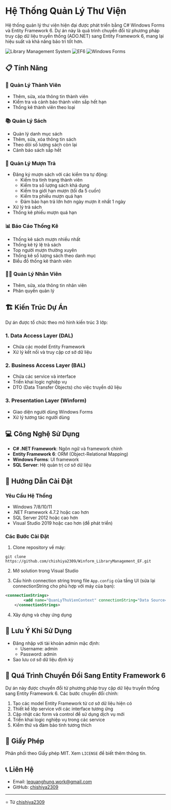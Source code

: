 # Hệ Thống Quản Lý Thư Viện

Hệ thống quản lý thư viện hiện đại được phát triển bằng C# Windows Forms và Entity Framework 6. Dự án này là quá trình chuyển đổi từ phương pháp truy cập dữ liệu truyền thống (ADO.NET) sang Entity Framework 6, mang lại hiệu suất và khả năng bảo trì tốt hơn.

![Library Management System](https://img.shields.io/badge/C%23-Library%20Management-blue)
![EF6](https://img.shields.io/badge/ORM-Entity%20Framework%206-orange)
![Windows Forms](https://img.shields.io/badge/UI-Windows%20Forms-green)

## 📋 Tính Năng

### 👥 Quản Lý Thành Viên
- Thêm, sửa, xóa thông tin thành viên
- Kiểm tra và cảnh báo thành viên sắp hết hạn
- Thống kê thành viên theo loại

### 📚 Quản Lý Sách
- Quản lý danh mục sách
- Thêm, sửa, xóa thông tin sách
- Theo dõi số lượng sách còn lại
- Cảnh báo sách sắp hết

### 📝 Quản Lý Mượn Trả
- Đăng ký mượn sách với các kiểm tra tự động:
  - Kiểm tra tình trạng thành viên
  - Kiểm tra số lượng sách khả dụng
  - Kiểm tra giới hạn mượn (tối đa 5 cuốn)
  - Kiểm tra phiếu mượn quá hạn
  - Đảm bảo hạn trả lớn hơn ngày mượn ít nhất 1 ngày
- Xử lý trả sách
- Thống kê phiếu mượn quá hạn

### 📊 Báo Cáo Thống Kê
- Thống kê sách mượn nhiều nhất
- Thống kê tỷ lệ trả sách
- Top người mượn thường xuyên
- Thống kê số lượng sách theo danh mục
- Biểu đồ thống kê thành viên

### 👩‍💼 Quản Lý Nhân Viên
- Thêm, sửa, xóa thông tin nhân viên
- Phân quyền quản lý

## 🏗️ Kiến Trúc Dự Án

Dự án được tổ chức theo mô hình kiến trúc 3 lớp:

### 1. Data Access Layer (DAL)
- Chứa các model Entity Framework
- Xử lý kết nối và truy cập cơ sở dữ liệu

### 2. Business Access Layer (BAL)
- Chứa các service và interface
- Triển khai logic nghiệp vụ
- DTO (Data Transfer Objects) cho việc truyền dữ liệu

### 3. Presentation Layer (Winform)
- Giao diện người dùng Windows Forms
- Xử lý tương tác người dùng

## 💻 Công Nghệ Sử Dụng

- **C# .NET Framework**: Ngôn ngữ và framework chính
- **Entity Framework 6**: ORM (Object-Relational Mapping)
- **Windows Forms**: UI framework
- **SQL Server**: Hệ quản trị cơ sở dữ liệu

## 🚀 Hướng Dẫn Cài Đặt

### Yêu Cầu Hệ Thống
- Windows 7/8/10/11
- .NET Framework 4.7.2 hoặc cao hơn
- SQL Server 2012 hoặc cao hơn
- Visual Studio 2019 hoặc cao hơn (để phát triển)

### Các Bước Cài Đặt
1. Clone repository về máy:
```
git clone https://github.com/chishiya2309/Winform_LibraryManagement_EF.git
```

2. Mở solution trong Visual Studio

3. Cấu hình connection string trong file `App.config` của tầng UI (sửa lại connectionString cho phù hợp với máy của bạn):
```xml
<connectionStrings>
		<add name="QuanLyThuVienContext" connectionString="Data Source=(local)\SQLExpress;Initial Catalog=QuanLyThuVienEF;Integrated Security=True;MultipleActiveResultSets=True" providerName="System.Data.SqlClient" />
	</connectionStrings>
```

4. Xây dựng và chạy ứng dụng

## 📝 Lưu Ý Khi Sử Dụng

- Đăng nhập với tài khoản admin mặc định:
  - Username: admin
  - Password: admin
- Sao lưu cơ sở dữ liệu định kỳ

## 🔄 Quá Trình Chuyển Đổi Sang Entity Framework 6

Dự án này được chuyển đổi từ phương pháp truy cập dữ liệu truyền thống sang Entity Framework 6. Các bước chuyển đổi chính:

1. Tạo các model Entity Framework từ cơ sở dữ liệu hiện có
2. Thiết kế lớp service với các interface tương ứng
3. Cập nhật các form và control để sử dụng dịch vụ mới
4. Triển khai logic nghiệp vụ trong các service
5. Kiểm thử và đảm bảo tính tương thích

## 📜 Giấy Phép

Phân phối theo Giấy phép MIT. Xem `LICENSE` để biết thêm thông tin.

## 📞 Liên Hệ

- Email: lequanghung.work@gmail.com
- GitHub: [chishiya2309](https://github.com/chishiya2309)

---

⭐️ Từ [chishiya2309](https://github.com/chishiya2309)
